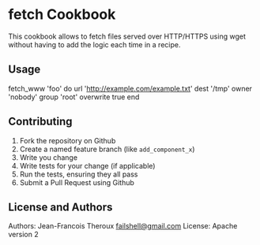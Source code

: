 fetch Cookbook
==============
This cookbook allows to fetch files served over HTTP/HTTPS using wget without having to add the logic each time in a recipe.

Usage
-----
fetch_www 'foo' do
  url 'http://example.com/example.txt'
  dest '/tmp'
  owner 'nobody'
  group 'root'
  overwrite true
end

Contributing
------------

1. Fork the repository on Github
2. Create a named feature branch (like `add_component_x`)
3. Write you change
4. Write tests for your change (if applicable)
5. Run the tests, ensuring they all pass
6. Submit a Pull Request using Github

License and Authors
-------------------
Authors: Jean-Francois Theroux <failshell@gmail.com>
License: Apache version 2
